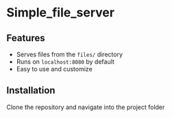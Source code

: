 # Simple_file_server

## Features
- Serves files from the `files/` directory
- Runs on `localhost:8080` by default
- Easy to use and customize

## Installation
Clone the repository and navigate into the project folder
